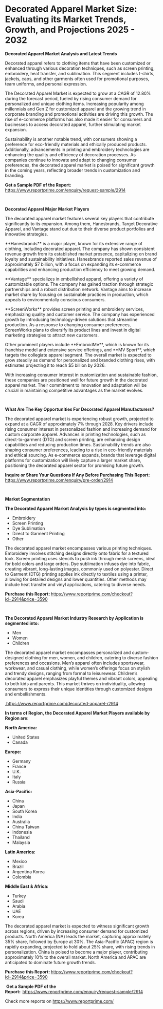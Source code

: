 <p><h1>Decorated Apparel Market Size: Evaluating its Market Trends, Growth, and Projections 2025 - 2032</h1></p><p><strong>Decorated Apparel Market Analysis and Latest Trends</strong></p>
<p><p>Decorated apparel refers to clothing items that have been customized or enhanced through various decoration techniques, such as screen printing, embroidery, heat transfer, and sublimation. This segment includes t-shirts, jackets, caps, and other garments often used for promotional purposes, team uniforms, and personal expression.</p><p>The Decorated Apparel Market is expected to grow at a CAGR of 12.80% during the forecast period, fueled by rising consumer demand for personalized and unique clothing items. Increasing popularity among millennials and Gen Z for customized apparel and the growing trend in corporate branding and promotional activities are driving this growth. The rise of e-commerce platforms has also made it easier for consumers and businesses to access decorated apparel, further stimulating market expansion.</p><p>Sustainability is another notable trend, with consumers showing a preference for eco-friendly materials and ethically produced products. Additionally, advancements in printing and embroidery technologies are enhancing the quality and efficiency of decoration processes. As companies continue to innovate and adapt to changing consumer preferences, the decorated apparel market is poised for significant growth in the coming years, reflecting broader trends in customization and branding.</p></p>
<p><strong>Get a Sample PDF of the Report:&nbsp;</strong> <a href="https://www.reportprime.com/enquiry/request-sample/2914?utm_campaign=3516&utm_medium=2&utm_source=Github&utm_content=ia&utm_term=18032025&utm_id=decorated-apparel">https://www.reportprime.com/enquiry/request-sample/2914</a></p>
<p>&nbsp;</p>
<p><strong>Decorated Apparel Major Market Players</strong></p>
<p><p>The decorated apparel market features several key players that contribute significantly to its expansion. Among them, Hanesbrands, Target Decorative Apparel, and Vantage stand out due to their diverse product portfolios and innovative strategies.</p><p>**Hanesbrands** is a major player, known for its extensive range of clothing, including decorated apparel. The company has shown consistent revenue growth from its established market presence, capitalizing on brand loyalty and sustainability initiatives. Hanesbrands reported sales revenue of approximately $7 billion, with a focus on expanding its e-commerce capabilities and enhancing production efficiency to meet growing demand.</p><p>**Vantage** specializes in embellished apparel, offering a variety of customizable options. The company has gained traction through strategic partnerships and a robust distribution network. Vantage aims to increase market share by focusing on sustainable practices in production, which appeals to environmentally conscious consumers.</p><p>**ScreenWorks** provides screen printing and embroidery services, emphasizing quality and customer service. The company has experienced growth by introducing technology-driven solutions that streamline production. As a response to changing consumer preferences, ScreenWorks plans to diversify its product lines and invest in digital marketing strategies to attract new customers.</p><p>Other prominent players include **EmbroidMe**, which is known for its franchise model and extensive service offerings, and **MV Sport**, which targets the collegiate apparel segment. The overall market is expected to grow steadily as demand for personalized and branded clothing rises, with estimates projecting it to reach $5 billion by 2026.</p><p>With increasing consumer interest in customization and sustainable fashion, these companies are positioned well for future growth in the decorated apparel market. Their commitment to innovation and adaptation will be crucial in maintaining competitive advantages as the market evolves.</p></p>
<p>&nbsp;</p>
<p><strong>What Are The Key Opportunities For Decorated Apparel Manufacturers?</strong></p>
<p><p>The decorated apparel market is experiencing robust growth, projected to expand at a CAGR of approximately 7% through 2028. Key drivers include rising consumer interest in personalized fashion and increasing demand for custom corporate apparel. Advances in printing technologies, such as direct-to-garment (DTG) and screen printing, are enhancing design capabilities and reducing production times. Sustainability trends are also shaping consumer preferences, leading to a rise in eco-friendly materials and ethical sourcing. As e-commerce expands, brands that leverage digital platforms for customization will likely capture a larger market share, positioning the decorated apparel sector for promising future growth.</p></p>
<p><strong>Inquire or Share Your Questions If Any Before Purchasing This Report:</strong> <a href="https://www.reportprime.com/enquiry/pre-order/2914?utm_campaign=3516&utm_medium=2&utm_source=Github&utm_content=ia&utm_term=18032025&utm_id=decorated-apparel">https://www.reportprime.com/enquiry/pre-order/2914</a></p>
<p>&nbsp;</p>
<p><strong>Market Segmentation</strong></p>
<p><strong>The Decorated Apparel Market Analysis by types is segmented into:</strong></p>
<p><ul><li>Embroidery</li><li>Screen Printing</li><li>Dye Sublimation</li><li>Direct to Garment Printing</li><li>Other</li></ul></p>
<p><p>The decorated apparel market encompasses various printing techniques. Embroidery involves stitching designs directly onto fabric for a textured look. Screen printing uses stencils to push ink through mesh screens, ideal for bold colors and large orders. Dye sublimation infuses dye into fabric, creating vibrant, long-lasting images, commonly used on polyester. Direct to Garment (DTG) printing applies ink directly to textiles using a printer, allowing for detailed designs and lower quantities. Other methods may include heat transfer and vinyl applications, catering to diverse needs.</p></p>
<p><strong>Purchase this Report:&nbsp;</strong><a href="https://www.reportprime.com/checkout?id=2914&price=3590&utm_campaign=3516&utm_medium=2&utm_source=Github&utm_content=ia&utm_term=18032025&utm_id=decorated-apparel">https://www.reportprime.com/checkout?id=2914&price=3590</a></p>
<p>&nbsp;</p>
<p><strong>The Decorated Apparel Market Industry Research by Application is segmented into:</strong></p>
<p><ul><li>Men</li><li>Women</li><li>Children</li></ul></p>
<p><p>The decorated apparel market encompasses personalized and custom-designed clothing for men, women, and children, catering to diverse fashion preferences and occasions. Men’s apparel often includes sportswear, workwear, and casual clothing, while women’s offerings focus on stylish and trendy designs, ranging from formal to leisurewear. Children’s decorated apparel emphasizes playful themes and vibrant colors, appealing to both kids and parents. This market thrives on individuality, allowing consumers to express their unique identities through customized designs and embellishments.</p></p>
<p><a href="https://www.reportprime.com/decorated-apparel-r2914?utm_campaign=3516&utm_medium=2&utm_source=Github&utm_content=ia&utm_term=18032025&utm_id=decorated-apparel">&nbsp;https://www.reportprime.com/decorated-apparel-r2914</a></p>
<p><strong>In terms of Region, the Decorated Apparel Market Players available by Region are:</strong></p>
<p>
    <p> <strong> North America: </strong>
        <ul>
            <li>United States</li>
            <li>Canada</li>
        </ul>
        </p> 
    <p> <strong> Europe: </strong>
        <ul>
            <li>Germany</li>
            <li>France</li>
            <li>U.K.</li>
            <li>Italy</li>
            <li>Russia</li>
        </ul>
        </p> 
    <p> <strong> Asia-Pacific: </strong>
        <ul>
            <li>China</li>
            <li>Japan</li>
            <li>South Korea</li>
            <li>India</li>
            <li>Australia</li>
            <li>China Taiwan</li>
            <li>Indonesia</li>
            <li>Thailand</li>
            <li>Malaysia</li>
        </ul>
        </p> 
    <p> <strong> Latin America: </strong>
        <ul>
            <li>Mexico</li>
            <li>Brazil</li>
            <li>Argentina Korea</li>
            <li>Colombia</li>
        </ul>
        </p> 
    <p> <strong> Middle East & Africa: </strong>
        <ul>
            <li>Turkey</li>
            <li>Saudi</li>
            <li>Arabia</li>
            <li>UAE</li>
            <li>Korea</li>
        </ul>
    </p>
    </p>
<p><p>The decorated apparel market is expected to witness significant growth across regions, driven by increasing consumer demand for customized products. North America (NA) leads the market, capturing approximately 35% share, followed by Europe at 30%. The Asia-Pacific (APAC) region is rapidly expanding, projected to hold about 25% share, with rising trends in personalization. China is poised to become a major player, contributing approximately 10% to the overall market. North America and APAC are anticipated to dominate future growth trends.</p></p>
<p><strong>Purchase this Report: </strong><a href="https://www.reportprime.com/checkout?id=2914&price=3590&utm_campaign=3516&utm_medium=2&utm_source=Github&utm_content=ia&utm_term=18032025&utm_id=decorated-apparel">https://www.reportprime.com/checkout?id=2914&price=3590</a></p>
<p>&nbsp;<strong>Get a Sample PDF of the Report:&nbsp;&nbsp;</strong><a href="https://www.reportprime.com/enquiry/request-sample/2914?utm_campaign=3516&utm_medium=2&utm_source=Github&utm_content=ia&utm_term=18032025&utm_id=decorated-apparel">https://www.reportprime.com/enquiry/request-sample/2914</a></p>
<p><strong></strong></p>
<p>Check more reports on <a href="https://www.reportprime.com/?utm_campaign=3516&utm_medium=2&utm_source=Github&utm_content=ia&utm_term=18032025&utm_id=decorated-apparel">https://www.reportprime.com/</a></p>
